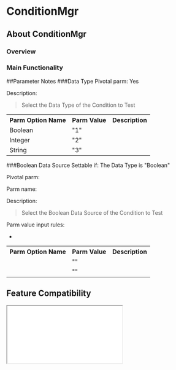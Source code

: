 # ConditionMgr

## About ConditionMgr

### Overview


### Main Functionality


##Parameter Notes
###Data Type
Pivotal parm: Yes

Description: 

>Select the Data Type of the Condition to Test

<div class="parm-table">
 <table>
	<tr>
		<th>Parm Option Name</th>
		<th>Parm Value</th>
		<th>Description</th>
	</tr>
  <tr>
    <td>Boolean</td>
    <td>"1"</td>
	<td></td>
  </tr>
  <tr>
    <td>Integer</td>
    <td>"2"</td>
	<td></td>
  </tr>
  <tr>
    <td>String</td>
    <td>"3"</td>
	<td></td>
  </tr>
</table>
</div>	

###Boolean Data Source
Settable if: The Data Type is "Boolean"

Pivotal parm: 

Parm name: 

Description: 

>Select the Boolean Data Source of the Condition to Test

Parm value input rules: 

* 


<div class="parm-table">
 <table>
	<tr>
		<th>Parm Option Name</th>
		<th>Parm Value</th>
		<th>Description</th>
	</tr>
  <tr>
    <td></td>
    <td>""</td>
	<td></td>
  </tr>
  <tr>
    <td></td>
    <td>""</td>
	<td></td>
  </tr>
</table>
</div>	








## Feature Compatibility

<iframe src="compare.html#mx=4.3&csp=ConditionMgr&os=JB&embed=true"></iframe> 